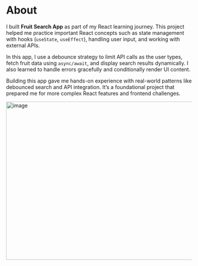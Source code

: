 # About

I built **Fruit Search App** as part of my React learning journey. This project helped me practice important React concepts such as state management with hooks (`useState`, `useEffect`), handling user input, and working with external APIs.

In this app, I use a debounce strategy to limit API calls as the user types, fetch fruit data using `async/await`, and display search results dynamically. I also learned to handle errors gracefully and conditionally render UI content.

Building this app gave me hands-on experience with real-world patterns like debounced search and API integration. It’s a foundational project that prepared me for more complex React features and frontend challenges.

<img width="559" height="429" alt="image" src="https://github.com/user-attachments/assets/a6fcaae2-498c-48dd-82a6-8dfb4f30cd6d" />
